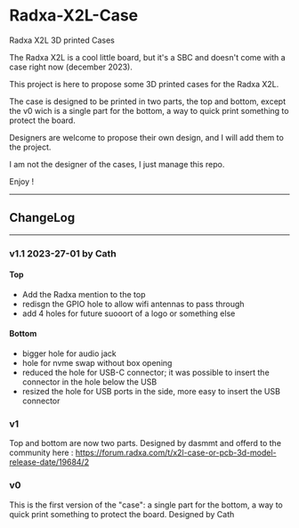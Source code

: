 # Radxa-X2L-Case
Radxa X2L 3D printed Cases


The Radxa X2L is a cool little board, but it's a SBC and doesn't come with a case right now (december 2023).

This project is here to propose some 3D printed cases for the Radxa X2L.

The case is designed to be printed in two parts, the top and bottom, except the v0 wich is a single part for the bottom, a way to quick print something to protect the board.

Designers are welcome to propose their own design, and I will add them to the project.

I am not the designer of the cases, I just manage this repo.

Enjoy !

----------

## ChangeLog

----------

### v1.1 2023-27-01 by Cath

#### Top

- Add the Radxa mention to the top
- redisgn the GPIO hole to allow wifi antennas to pass through
- add 4 holes for future suooort of a logo or something else

#### Bottom

- bigger hole for audio jack
- hole for nvme swap without box opening
- reduced the hole for USB-C connector; it was possible to insert the connector in the hole below the USB
- resized the hole for USB ports in the side, more easy to insert the USB connector


### v1

Top and bottom are now two parts. Designed by dasmmt and offerd to the community here : https://forum.radxa.com/t/x2l-case-or-pcb-3d-model-release-date/19684/2

### v0

This is the first version of the "case":  a single part for the bottom, a way to quick print something to protect the board. Designed by Cath


